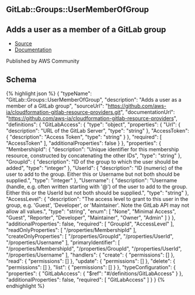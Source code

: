 
## GitLab::Groups::UserMemberOfGroup

## Adds a user as a member of a GitLab group

- [Source](https:&#x2F;&#x2F;github.com&#x2F;aws-ia&#x2F;cloudformation-gitlab-resource-providers.git) 
- [Documentation]()

Published by AWS Community

## Schema
{% highlight json %}
{
    "typeName": "GitLab::Groups::UserMemberOfGroup",
    "description": "Adds a user as a member of a GitLab group",
    "sourceUrl": "https://github.com/aws-ia/cloudformation-gitlab-resource-providers.git",
    "documentationUrl": "https://github.com/aws-ia/cloudformation-gitlab-resource-providers",
    "definitions": {
        "GitLabAccess": {
            "type": "object",
            "properties": {
                "Url": {
                    "description": "URL of the GitLab Server",
                    "type": "string"
                },
                "AccessToken": {
                    "description": "Access Token",
                    "type": "string"
                }
            },
            "required": [
                "AccessToken"
            ],
            "additionalProperties": false
        }
    },
    "properties": {
        "MembershipId": {
            "description": "Unique identifier for this membership resource, constructed by concatenating the other IDs",
            "type": "string"
        },
        "GroupId": {
            "description": "ID of the group to which the user should be added",
            "type": "integer"
        },
        "UserId": {
            "description": "ID (numeric) of the user to add to the group. Either this or Username but not both should be supplied.",
            "type": "integer"
        },
        "Username": {
            "description": "Username (handle, e.g. often written starting with '@') of the user to add to the group. Either this or the UserId but not both should be supplied.",
            "type": "string"
        },
        "AccessLevel": {
            "description": "The access level to grant to this user in the group, e.g. 'Guest', 'Developer', or 'Maintainer'. Note the GitLab API may not allow all values.",
            "type": "string",
            "enum": [
                "None",
                "Minimal Access",
                "Guest",
                "Reporter",
                "Developer",
                "Maintainer",
                "Owner",
                "Admin"
            ]
        }
    },
    "additionalProperties": false,
    "required": [
        "GroupId",
        "AccessLevel"
    ],
    "readOnlyProperties": [
        "/properties/MembershipId"
    ],
    "createOnlyProperties": [
        "/properties/GroupId",
        "/properties/UserId",
        "/properties/Username"
    ],
    "primaryIdentifier": [
        "/properties/MembershipId",
        "/properties/GroupId",
        "/properties/UserId",
        "/properties/Username"
    ],
    "handlers": {
        "create": {
            "permissions": []
        },
        "read": {
            "permissions": []
        },
        "update": {
            "permissions": []
        },
        "delete": {
            "permissions": []
        },
        "list": {
            "permissions": []
        }
    },
    "typeConfiguration": {
        "properties": {
            "GitLabAccess": {
                "$ref": "#/definitions/GitLabAccess"
            }
        },
        "additionalProperties": false,
        "required": [
            "GitLabAccess"
        ]
    }
}
{% endhighlight %}
